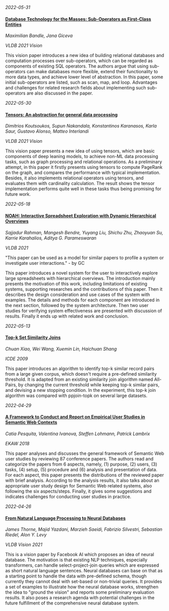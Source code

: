






*2022-05-31*

#### [Database Technology for the Masses: Sub-Operators as First-Class Entities](http://www.vldb.org/pvldb/vol14/p2483-bandle.pdf)

*Maximilian Bandle, Jana Giceva*

*VLDB 2021 Vision*

This vision paper introduces a new idea of building relational databases and computation processes over sub-operators, which can be regarded as components of existing SQL operators. The authors argue that using sub-operators can make databases more flexible, extend their functionality to more data types, and achieve lower level of abstraction. In this paper, some initial sub-operators are listed, such as scan, map, and loop. Advantages and challenges for related research fields about implementing such sub-operators are also discussed in the paper. 


*2022-05-30*

#### [Tensors: An abstraction for general data processing](http://www.vldb.org/pvldb/vol14/p1797-koutsoukos.pdf)

*Dimitrios Koutsoukos, Supun Nakandala, Konstantinos Karanasos, Karla Saur, Gustavo Alonso, Matteo Interlandi*

*VLDB 2021 Vision*

This vision paper presents a new idea of using tensors, which are basic components of deep leaning models, to achieve non-ML data processing tasks, such as graph processing and relational operations. As a preliminary attempt, in this paper it firstly presents using tensors to compute PageRank on the graph, and compares the performance with typical implementation. Besides, it also implements relational operators using tensors, and evaluates them with cardinality calculation. The result shows the tensor implementation performs quite well in these tasks thus being promising for future work. 


*2022-05-18*

#### [NOAH: Interactive Spreadsheet Exploration with Dynamic Hierarchical Overviews](http://www.vldb.org/pvldb/vol14/p970-rahman.pdf)

*Sajjadur Rahman, Mangesh Bendre, Yuyang Liu, Shichu Zhu, Zhaoyuan Su, Karrie Karahalios, Aditya G. Parameswaran*

*VLDB 2021*

"This paper can be used as a model for similar papers to profile a system or investigate user interactions." - by GC

This paper introduces a novel system for the user to interactively explore large spreadsheets with hierarchical overviews. The introduction mainly presents the motivation of this work, including limitations of existing systems, supporting researches and the contributions of this paper. Then it describes the design consideration and use cases of the system with examples. The details and methods for each component are introduced in the next section, followed by the system architecture. Then two user studies for verifying system effectiveness are presented with discussion of results. Finally it ends up with related work and conclusion. 


*2022-05-13*

#### [Top-k Set Similarity Joins](https://doi.org/10.1109/ICDE.2009.111)

*Chuan Xiao, Wei Wang, Xuemin Lin, Haichuan Shang*

*ICDE 2009*

This paper introduces an algorithm to identify top-k similar record pairs from a large given corpus, which doesn't require a pre-defined similarity threshold. It is adapted from an existing similarity join algorithm named All-Pairs, by changing the current threshold while keeping top-k similar pairs, and devising a new stopping condition. In the experiment, this top-k join algorithm was compared with ppjoin-topk on several large datasets. 


*2022-04-29*

#### [A Framework to Conduct and Report on Empirical User Studies in Semantic Web Contexts](https://doi.org/10.1007/978-3-030-03667-6_36)

*Catia Pesquita, Valentina Ivanova, Steffen Lohmann, Patrick Lambrix*

*EKAW 2018*

This paper analyses and discusses the general framework of Semantic Web user studies by reviewing 87 conference papers. The authors read and categorize the papers from 6 aspects, namely, (1) purpose, (2) users, (3) tasks, (4) setup, (5) procedure and (6) analysis and presentation of data. For each aspect, this paper presents the distributions of the reviewed paper with brief analysis. According to the analysis results, it also talks about an appropriate user study design for Semantic Web related systems, also following the six aspects/steps. Finally, it gives some suggestions and indicates challenges for conducting user studies in practice.


*2022-04-26*

#### [From Natural Language Processing to Neural Databases](https://dl.acm.org/doi/10.14778/3447689.3447706)

*James Thorne, Majid Yazdani, Marzieh Saeidi, Fabrizio Silvestri, Sebastian Riedel, Alon Y. Levy*

*VLDB Vision 2021*

This is a vision paper by Facebook AI which proposes an idea of neural database. The motivation is that existing NLP techniques, especially transformers, can handle select-project-join queries which are expressed as short natural language sentences. Neural databases can base on that as a starting point to handle the data with pre-defined schema, though currently they cannot deal with set-based or non-trivial queries. It provides a set of examples to illustrate how the neural database works, strengthen the idea to "ground the vision" and reports some preliminary evaluation results. It also poses a research agenda with potential challenges in the future fulfillment of the comprehensive neural database system.
